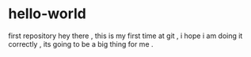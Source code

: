 # hello-world
first repository
hey there , this is my first time at git , i hope i am doing it correctly , its going to be a big thing for me . 

